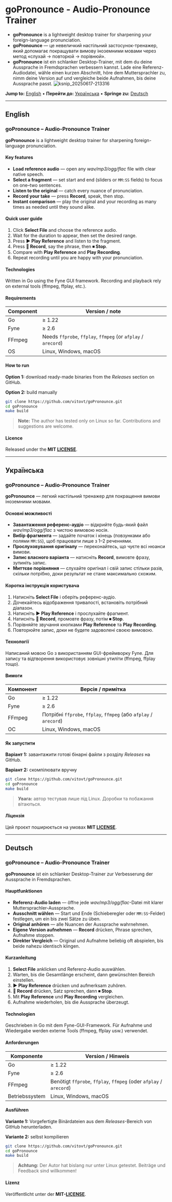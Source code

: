 # goPronounce - Audio-Pronounce Trainer
* **goPronounce** is a lightweight desktop trainer for sharpening your foreign-language pronunciation.
* **goPronounce** — це невеличкий настільний застосунок-тренажер, який допомагає покращувати вимову іноземними мовами через метод «слухай → повторюй → порівнюй».
* **goPronounce** ist ein schlanker Desktop-Trainer, mit dem du deine Aussprache in Fremdsprachen verbessern kannst. Lade eine Referenz-Audiodatei, wähle einen kurzen Abschnitt, höre dem Muttersprachler zu, nimm deine Version auf und vergleiche beide Aufnahmen, bis deine Aussprache passt.
![ksnip_20250617-213316](https://github.com/user-attachments/assets/43e1c47a-16f9-42ca-b5d2-21951192e3de)

**Jump to:** [English](#english) • **Перейти до:** [Українська](#українська) • **Springe zu:** [Deutsch](#deutsch)

---

## English

### goPronounce – Audio-Pronounce Trainer

**goPronounce** is a lightweight desktop trainer for sharpening foreign-language pronunciation.

#### Key features

* **Load reference audio** — open any *wav/mp3/ogg/flac* file with clear native speech.
* **Select a fragment** — set start and end (sliders or `MM:SS` fields) to focus on one–two sentences.
* **Listen to the original** — catch every nuance of pronunciation.
* **Record your take** — press **Record**, speak, then stop.
* **Instant comparison** — play the original and your recording as many times as needed until they sound alike.

#### Quick user guide

1. Click **Select File** and choose the reference audio.
2. Wait for the duration to appear, then set the desired range.
3. Press **▶ Play Reference** and listen to the fragment.
4. Press **🎤 Record**, say the phrase, then **⏹ Stop**.
5. Compare with **Play Reference** and **Play Recording**.
6. Repeat recording until you are happy with your pronunciation.

#### Technologies

Written in Go using the Fyne GUI framework. Recording and playback rely on external tools (ffmpeg, ffplay, etc.).

#### Requirements

| Component | Version / note                                                |
| --------- | ------------------------------------------------------------- |
| Go        | ≥ 1.22                                                        |
| Fyne      | ≥ 2.6                                                         |
| FFmpeg    | Needs `ffprobe`, `ffplay`, `ffmpeg` (or `afplay` / `arecord`) |
| OS        | Linux, Windows, macOS                                         |

#### How to run

**Option 1:** download ready-made binaries from the *Releases* section on GitHub.

**Option 2:** build manually

```bash
git clone https://github.com/vitovt/goPronounce.git
cd goPronounce
make build
```

> **Note:** The author has tested only on Linux so far. Contributions and suggestions are welcome.

#### Licence

Released under the **MIT [LICENSE](LICENSE)**.

---

## Українська

### goPronounce – Audio-Pronounce Trainer

**goPronounce** — легкий настільний тренажер для покращення вимови іноземними мовами.

#### Основні можливості

* **Завантаження референс-аудіо** — відкрийте будь-який файл *wav/mp3/ogg/flac* з чистою вимовою носія.
* **Вибір фрагмента** — задайте початок і кінець (повзунками або полями `MM:SS`), щоб працювати лише з 1–2 реченнями.
* **Прослуховування оригіналу** — переконайтесь, що чуєте всі нюанси вимови.
* **Запис власного варіанта** — натисніть **Record**, вимовте фразу, зупиніть запис.
* **Миттєве порівняння** — слухайте оригінал і свій запис стільки разів, скільки потрібно, доки результат не стане максимально схожим.

#### Коротка інструкція користувача

1. Натисніть **Select File** і оберіть референс-аудіо.
2. Дочекайтесь відображення тривалості, встановіть потрібний діапазон.
3. Натисніть **▶ Play Reference** і прослухайте фрагмент.
4. Натисніть **🎤 Record**, промовте фразу, потім **⏹ Stop**.
5. Порівняйте звучання кнопками **Play Reference** та **Play Recording**.
6. Повторюйте запис, доки не будете задоволені своєю вимовою.

#### Технології

Написаний мовою Go з використанням GUI-фреймворку Fyne. Для запису та відтворення використовує зовнішні утиліти (ffmpeg, ffplay тощо).

#### Вимоги

| Компонент | Версія / примітка                                                 |
| --------- | ----------------------------------------------------------------- |
| Go        | ≥ 1.22                                                            |
| Fyne      | ≥ 2.6                                                             |
| FFmpeg    | Потрібні `ffprobe`, `ffplay`, `ffmpeg` (або `afplay` / `arecord`) |
| ОС        | Linux, Windows, macOS                                             |

#### Як запустити

**Варіант 1:** завантажити готові бінарні файли з розділу *Releases* на GitHub.

**Варіант 2:** скомпілювати вручну

```bash
git clone https://github.com/vitovt/goPronounce.git
cd goPronounce
make build
```

> **Увага:** автор тестував лише під Linux. Доробки та побажання вітаються.

#### Ліцензія

Цей проєкт поширюється на умовах **MIT [LICENSE](LICENSE)**.

---

## Deutsch

### goPronounce – Audio-Pronounce Trainer

**goPronounce** ist ein schlanker Desktop-Trainer zur Verbesserung der Aussprache in Fremdsprachen.

#### Hauptfunktionen

* **Referenz-Audio laden** — öffne jede *wav/mp3/ogg/flac*-Datei mit klarer Muttersprachler-Aussprache.
* **Ausschnitt wählen** — Start und Ende (Schieberegler oder `MM:SS`-Felder) festlegen, um ein bis zwei Sätze zu üben.
* **Original anhören** — alle Nuancen der Aussprache wahrnehmen.
* **Eigene Version aufnehmen** — **Record** drücken, Phrase sprechen, Aufnahme stoppen.
* **Direkter Vergleich** — Original und Aufnahme beliebig oft abspielen, bis beide nahezu identisch klingen.

#### Kurzanleitung

1. **Select File** anklicken und Referenz-Audio auswählen.
2. Warten, bis die Gesamtlänge erscheint, dann gewünschten Bereich einstellen.
3. **▶ Play Reference** drücken und aufmerksam zuhören.
4. **🎤 Record** drücken, Satz sprechen, dann **⏹ Stop**.
5. Mit **Play Reference** und **Play Recording** vergleichen.
6. Aufnahme wiederholen, bis die Aussprache überzeugt.

#### Technologien

Geschrieben in Go mit dem Fyne-GUI-Framework. Für Aufnahme und Wiedergabe werden externe Tools (ffmpeg, ffplay usw.) verwendet.

#### Anforderungen

| Komponente     | Version / Hinweis                                                  |
| -------------- | ------------------------------------------------------------------ |
| Go             | ≥ 1.22                                                             |
| Fyne           | ≥ 2.6                                                              |
| FFmpeg         | Benötigt `ffprobe`, `ffplay`, `ffmpeg` (oder `afplay` / `arecord`) |
| Betriebssystem | Linux, Windows, macOS                                              |

#### Ausführen

**Variante 1:** Vorgefertigte Binärdateien aus dem *Releases*-Bereich von GitHub herunterladen.

**Variante 2:** selbst kompilieren

```bash
git clone https://github.com/vitovt/goPronounce.git
cd goPronounce
make build
```

> **Achtung:** Der Autor hat bislang nur unter Linux getestet. Beiträge und Feedback sind willkommen!

#### Lizenz

Veröffentlicht unter der **MIT-[LICENSE](LICENSE)**.

